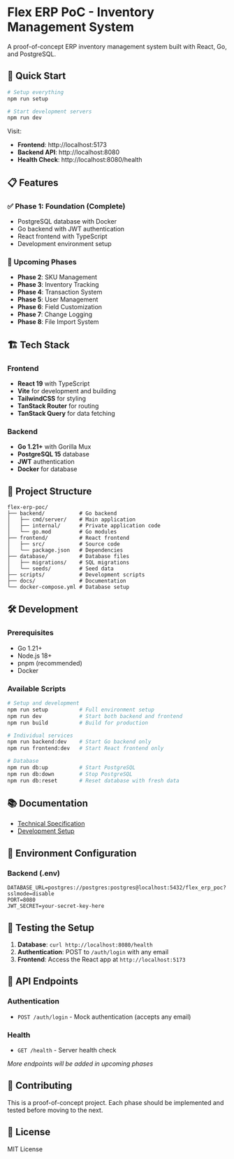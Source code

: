 # Flex ERP PoC - Inventory Management System

A proof-of-concept ERP inventory management system built with React, Go, and PostgreSQL.

## 🚀 Quick Start

```bash
# Setup everything
npm run setup

# Start development servers
npm run dev
```

Visit:
- **Frontend**: http://localhost:5173
- **Backend API**: http://localhost:8080
- **Health Check**: http://localhost:8080/health

## 📋 Features

### ✅ Phase 1: Foundation (Complete)
- PostgreSQL database with Docker
- Go backend with JWT authentication
- React frontend with TypeScript
- Development environment setup

### 🚧 Upcoming Phases
- **Phase 2**: SKU Management
- **Phase 3**: Inventory Tracking
- **Phase 4**: Transaction System
- **Phase 5**: User Management
- **Phase 6**: Field Customization
- **Phase 7**: Change Logging
- **Phase 8**: File Import System

## 🏗️ Tech Stack

### Frontend
- **React 19** with TypeScript
- **Vite** for development and building
- **TailwindCSS** for styling
- **TanStack Router** for routing
- **TanStack Query** for data fetching

### Backend
- **Go 1.21+** with Gorilla Mux
- **PostgreSQL 15** database
- **JWT** authentication
- **Docker** for database

## 📁 Project Structure

```
flex-erp-poc/
├── backend/           # Go backend
│   ├── cmd/server/    # Main application
│   ├── internal/      # Private application code
│   └── go.mod         # Go modules
├── frontend/          # React frontend
│   ├── src/           # Source code
│   └── package.json   # Dependencies
├── database/          # Database files
│   ├── migrations/    # SQL migrations
│   └── seeds/         # Seed data
├── scripts/           # Development scripts
├── docs/              # Documentation
└── docker-compose.yml # Database setup
```

## 🛠️ Development

### Prerequisites
- Go 1.21+
- Node.js 18+
- pnpm (recommended)
- Docker

### Available Scripts

```bash
# Setup and development
npm run setup          # Full environment setup
npm run dev            # Start both backend and frontend
npm run build          # Build for production

# Individual services
npm run backend:dev    # Start Go backend only
npm run frontend:dev   # Start React frontend only

# Database
npm run db:up          # Start PostgreSQL
npm run db:down        # Stop PostgreSQL
npm run db:reset       # Reset database with fresh data
```

## 📚 Documentation

- [Technical Specification](./docs/spec.md)
- [Development Setup](./docs/setup.md)

## 🔧 Environment Configuration

### Backend (.env)
```env
DATABASE_URL=postgres://postgres:postgres@localhost:5432/flex_erp_poc?sslmode=disable
PORT=8080
JWT_SECRET=your-secret-key-here
```

## 🧪 Testing the Setup

1. **Database**: `curl http://localhost:8080/health`
2. **Authentication**: POST to `/auth/login` with any email
3. **Frontend**: Access the React app at `http://localhost:5173`

## 📝 API Endpoints

### Authentication
- `POST /auth/login` - Mock authentication (accepts any email)

### Health
- `GET /health` - Server health check

*More endpoints will be added in upcoming phases*

## 🤝 Contributing

This is a proof-of-concept project. Each phase should be implemented and tested before moving to the next.

## 📄 License

MIT License